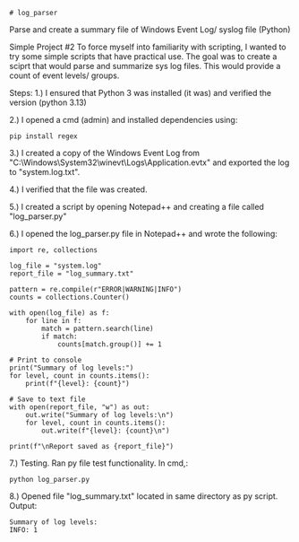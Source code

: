 	# log_parser
Parse and create a summary file of Windows Event Log/ syslog file (Python)

Simple Project #2
To force myself into familiarity with scripting, I wanted to try some simple scripts that have practical use.
The goal was to create a sciprt that would parse and summarize sys log files. This would provide a count of event levels/ groups.

Steps:
1.) I ensured that Python 3 was installed (it was) and verified the version (python 3.13)

2.) I opened a cmd (admin) and installed dependencies using:

	pip install regex

3.) I created a copy of the Windows Event Log from "C:\Windows\System32\winevt\Logs\Application.evtx" and exported the log to "system.log.txt". 

4.) I verified that the file was created.

5.) I created a script by opening Notepad++ and creating a file called "log_parser.py" 

6.) I opened the log_parser.py file in Notepad++ and wrote the following:

	import re, collections

	log_file = "system.log"
	report_file = "log_summary.txt"

	pattern = re.compile(r"ERROR|WARNING|INFO")
	counts = collections.Counter()

	with open(log_file) as f:
    	for line in f:
        	match = pattern.search(line)
        	if match:
           		counts[match.group()] += 1

	# Print to console
	print("Summary of log levels:")
	for level, count in counts.items():
    	print(f"{level}: {count}")

	# Save to text file
	with open(report_file, "w") as out:
    	out.write("Summary of log levels:\n")
    	for level, count in counts.items():
        	out.write(f"{level}: {count}\n")

	print(f"\nReport saved as {report_file}")


7.) Testing. Ran py file test functionality. In cmd,:

	python log_parser.py

8.) Opened file "log_summary.txt" located in same directory as py script. Output:

	Summary of log levels:
	INFO: 1

